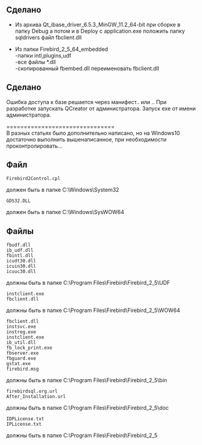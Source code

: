 ﻿## Сделано
- Из архива Qt_ibase_driver_6.5.3_MinGW_11.2_64-bit
при сборке в папку Debug а потом и в Deploy с application.exe положить 
папку sqldrivers
файл fbclient.dll

- Из папки Firebird_2_5_64_embedded   
    -папки intl,plugins,udf   
    -все файлы *.dll   
    -скопированный fbembed.dll переименовать fbclient.dll

## Сделано
Ошибка доступа к базе решается через манифест.. или ..
При разработке запускать QCreator от администратора.
Запуск exe от  имени администратора.


===============================   
В разных статьях было дополнительно написано, но на Windows10 достаточно выполнить вышенаписанное, при необходимости проконтролировать...

## Файл   
~~~~
Firebird2Control.cpl  
~~~~
должен быть в папке C:\Windows\System32
~~~~
GDS32.DLL   
~~~~
должен быть в папке C:\Windows\SysWOW64
## Файлы   
~~~~
fbudf.dll    
ib_udf.dll   
fbintl.dll   
icudt30.dll   
icuin30.dll   
icuuc30.dll   
~~~~
должны быть в папке C:\Program   Files\Firebird\Firebird_2_5\UDF   
~~~~
instclient.exe   
fbclient.dll   
~~~~
должны быть в папке C:\Program    Files\Firebird\Firebird_2_5\WOW64   
~~~~  
fbclient.dll   
instsvc.exe   
instreg.exe   
instclient.exe   
ib_util.dll   
fb_lock_print.exe   
fbserver.exe   
fbguard.exe   
gstat.exe   
firebird.msg
~~~~   
должны быть в папке C:\Program  Files\Firebird\Firebird_2_5\bin   
~~~~  
firebirdsql.org.url   
After_Installation.url   
~~~~
должны быть в папке C:\Program Files\Firebird\Firebird_2_5\doc   
~~~~   
IDPLicense.txt   
IPLicense.txt   
~~~~
должны быть в папке C:\Program Files\Firebird\Firebird_2_5   

